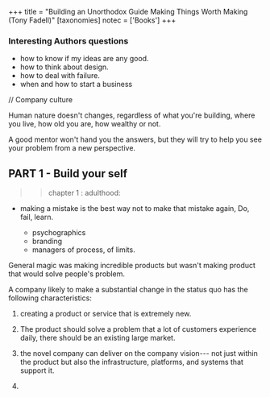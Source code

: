 +++
title = "Building an Unorthodox Guide Making Things Worth Making (Tony Fadell)"
[taxonomies]
notec = ['Books']
+++

### Interesting Authors questions

* how to know if my ideas are any good.
* how to think about design.
* how to deal with failure.
* when and how to start a business

// Company culture

Human nature doesn't changes, regardless of what you're building, where you live, how old you are, how wealthy or not.

A good mentor won't hand you the answers, but they will try to help you see your problem from a new perspective.


## PART 1 - Build your self

>> chapter 1 : adulthood:

* making a mistake is the best way not to make that mistake again, Do, fail, learn.

   - psychographics
   - branding
   - managers of process, of limits.

   
General magic was making incredible products but wasn't making product that would solve people's problem.



A company likely to make a substantial change in the status quo has the following characteristics:

1. creating a product or service that is extremely new.

2. The product should solve a problem that a lot of customers experience daily, there should be an existing large market.

3. the novel company can deliver on the company vision--- not just within the product but also the infrastructure, platforms, and systems that support it.

4. 
